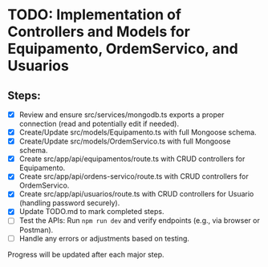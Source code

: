 # TODO: Implementation of Controllers and Models for Equipamento, OrdemServico, and Usuarios

## Steps:

- [x] Review and ensure src/services/mongodb.ts exports a proper connection (read and potentially edit if needed).
- [x] Create/Update src/models/Equipamento.ts with full Mongoose schema.
- [x] Create/Update src/models/OrdemServico.ts with full Mongoose schema.
- [x] Create src/app/api/equipamentos/route.ts with CRUD controllers for Equipamento.
- [x] Create src/app/api/ordens-servico/route.ts with CRUD controllers for OrdemServico.
- [x] Create src/app/api/usuarios/route.ts with CRUD controllers for Usuario (handling password securely).
- [x] Update TODO.md to mark completed steps.
- [ ] Test the APIs: Run `npm run dev` and verify endpoints (e.g., via browser or Postman).
- [ ] Handle any errors or adjustments based on testing.

Progress will be updated after each major step.
